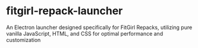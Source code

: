 # fitgirl-repack-launcher
An Electron launcher designed specifically for FitGirl Repacks, utilizing pure vanilla JavaScript, HTML, and CSS for optimal performance and customization
